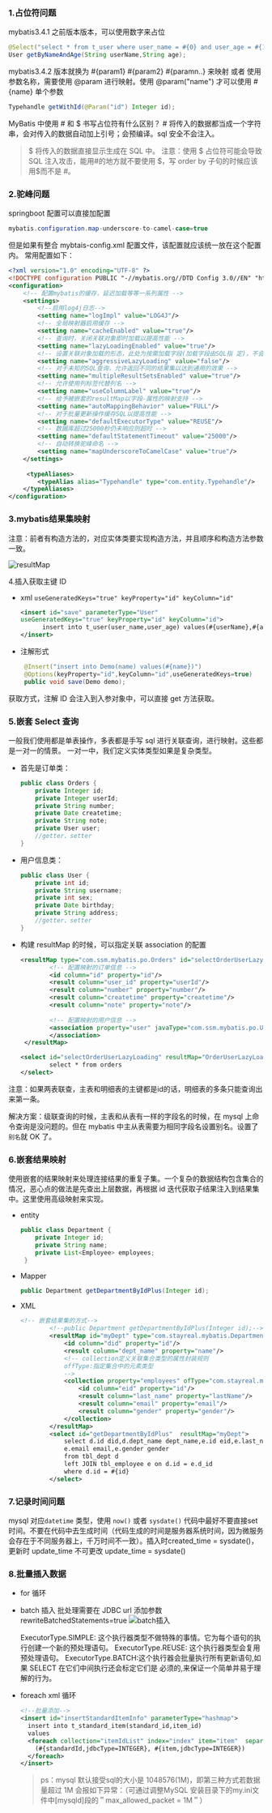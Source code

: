 ### 1.占位符问题

mybatis3.4.1 之前版本版本，可以使用数字来占位

```java
@Select("select * from t_user where user_name = #{0} and user_age = #{1}")
User getByNameAndAge(String userName,String age);
```

mybatis3.4.2 版本就换为 #{param1} \#{param2} #\{paramn..} 来映射
或者 使用参数名称，需要使用 @param 进行映射。使用 @param("name") 才可以使用 #{name}
单个参数

```java
Typehandle getWithId(@Param("id") Integer id);
```

MyBatis 中使用 # 和 $ 书写占位符有什么区别？ 
        \# 将传入的数据都当成一个字符串，会对传入的数据自动加上引号；会预编译。sql 安全不会注入。

> \$ 将传入的数据直接显示生成在 SQL 中。
>     注意：使用 \$ 占位符可能会导致 SQL 注入攻击，能用#的地方就不要使用 \$，写 order by 子句的时候应该用​$而不是 #。



### 2.驼峰问题

springboot 配置可以直接加配置

```java
mybatis.configuration.map-underscore-to-camel-case=true
```

但是如果有整合 mybtais-config.xml 配置文件，该配置就应该统一放在这个配置内。
常用配置如下：

```xml
<?xml version="1.0" encoding="UTF-8" ?>
<!DOCTYPE configuration PUBLIC "-//mybatis.org//DTD Config 3.0//EN" "http://mybatis.org/dtd/mybatis-3-config.dtd">
<configuration>
    <!-- 配置mybatis的缓存，延迟加载等等一系列属性 -->
    <settings>
        <!--启用log4j日志-->
        <setting name="logImpl" value="LOG4J"/>
        <!-- 全局映射器启用缓存 -->
        <setting name="cacheEnabled" value="true"/>
        <!-- 查询时，关闭关联对象即时加载以提高性能 -->
        <setting name="lazyLoadingEnabled" value="true"/>
        <!-- 设置关联对象加载的形态，此处为按需加载字段(加载字段由SQL指 定)，不会加载关联表的所有字段，以提高性能 -->
        <setting name="aggressiveLazyLoading" value="false"/>
        <!-- 对于未知的SQL查询，允许返回不同的结果集以达到通用的效果 -->
        <setting name="multipleResultSetsEnabled" value="true"/>
        <!-- 允许使用列标签代替列名 -->
        <setting name="useColumnLabel" value="true"/>
        <!-- 给予被嵌套的resultMap以字段-属性的映射支持 -->
        <setting name="autoMappingBehavior" value="FULL"/>
        <!-- 对于批量更新操作缓存SQL以提高性能 -->
        <setting name="defaultExecutorType" value="REUSE"/>
        <!-- 数据库超过25000秒仍未响应则超时 -->
        <setting name="defaultStatementTimeout" value="25000"/>
        <!-- 自动转换驼峰命名 -->
        <setting name="mapUnderscoreToCamelCase" value="true"/>
    </settings>
    
     <typeAliases>
        <typeAlias alias="Typehandle" type="com.entity.Typehandle"/>
    </typeAliases>
</configuration>
```

### 3.mybatis结果集映射

注意：前者有构造方法的，对应实体类要实现构造方法，并且顺序和构造方法参数一致。

![resultMap](https://i.loli.net/2019/06/15/5d0488cf714af10633.jpg)

4.插入获取主键 ID

- xml
  `useGeneratedKeys="true" keyProperty="id" keyColumn="id"`

  ```xml
  <insert id="save" parameterType="User"
  useGeneratedKeys="true" keyProperty="id" keyColumn="id">
  		insert into t_user(user_name,user_age) values(#{userName},#{age})
  </insert>
  ```

- 注解形式

  ```java
   @Insert("insert into Demo(name) values(#{name})")  
   @Options(keyProperty="id",keyColumn="id",useGeneratedKeys=true)  
   public void save(Demo demo); 
  ```

获取方式，注解 ID 会注入到入参对象中，可以直接 get 方法获取。



### 5.嵌套 Select 查询

一般我们使用都是单表操作，多表都是手写 sql 进行关联查询，进行映射。这些都是一对一的情景。
一对一中，我们定义实体类型如果是复杂类型。

- 首先是订单类：

  ```java
  public class Orders {  
      private Integer id;  
      private Integer userId;  
      private String number;  
      private Date createtime;  
      private String note;  
      private User user;  
      //getter、setter  
  }  
  ```

- 用户信息类：

  ```java
  public class User {  
      private int id;  
      private String username;  
      private int sex;  
      private Date birthday;  
      private String address;  
      //getter、setter  
  }  
  ```

- 构建 resultMap 的时候，可以指定关联 association 的配置

  ```xml
  <resultMap type="com.ssm.mybatis.po.Orders" id="selectOrderUserLazyLoading">  
          <!-- 配置映射的订单信息 -->    
          <id column="id" property="id"/>  
          <result column="user_id" property="userId"/>  
          <result column="number" property="number"/>  
          <result column="createtime" property="createtime"/>  
          <result column="note" property="note"/>  
    
          <!-- 配置映射的用户信息 -->  
          <association property="user" javaType="com.ssm.mybatis.po.User" select="com.ssm.mybatis.mapper.UserMapper.findUserById" 		column="user_id" fetchType="lazy">                   
          </association>  
   </resultMap>
  
  <select id="selectOrderUserLazyLoading" resultMap="OrderUserLazyLoadingResultMap" >  
          select * from orders  
  </select>
  ```

注意：如果两表联查，主表和明细表的主键都是id的话，明细表的多条只能查询出来第一条。

解决方案：级联查询的时候，主表和从表有一样的字段名的时候，在 mysql 上命令查询是没问题的。但在 mybatis 中主从表需要为相同字段名设置别名。设置了`别名`就 OK 了。

### 6.嵌套结果映射

使用嵌套的结果映射来处理连接结果的重复子集。一个复杂的数据结构包含集合的情况，恶心点的做法是先查出上层数据，再根据 id 迭代获取子结果注入到结果集中。这里使用高级映射来实现。

- entity

  ```java
  public class Department {
      private Integer id;
      private String name;
      private List<Employee> employees;
   }
  ```

- Mapper

  ```java
  public Department getDepartmentByIdPlus(Integer id);
  ```

- XML

  ```xml
  <!-- 嵌套结果集的方式-->
          <!--public Department getDepartmentByIdPlus(Integer id);-->
          <resultMap id="myDept" type="com.stayreal.mybatis.Department">
              <id column="did" property="id"/>
              <result column="dept_name" property="name"/>
              <!-- collection定义关联集合类型的属性封装规则
              offType:指定集合中的元素类型
              -->
              <collection property="employees" ofType="com.stayreal.mybatis.Employee">
                  <id column="eid" property="id"/>
                  <result column="last_name" property="lastName"/>
                  <result column="email" property="email"/>
                  <result column="gender" property="gender"/>
              </collection>
          </resultMap>
          <select id="getDepartmentByIdPlus"  resultMap="myDept">
              select d.id did,d.dept_name dept_name,e.id eid,e.last_name last_name,
              e.email email,e.gender gender
              from tbl_dept d
              left JOIN tbl_employee e on d.id = e.d_id
              where d.id = #{id}
          </select>
  ```

  

### 7.记录时间问题

mysql 对应`datetime` 类型，使用 `now()` 或者 `sysdate()`
代码中最好不要直接set时间。不要在代码中去生成时间（代码生成的时间是服务器系统时间，因为微服务会存在于不同服务器上，千万时间不一致）。插入时created_time = sysdate()，   更新时 update_time 不可更改 update_time = sysdate()



### 8.批量插入数据

- for 循环

- batch 插入
  批处理需要在 JDBC url 添加参数 rewriteBatchedStatements=true
  ![batch插入](https://i.loli.net/2019/06/15/5d0488cfb639342561.jpg)

  ExecutorType.SIMPLE: 这个执行器类型不做特殊的事情。它为每个语句的执行创建一个新的预处理语句。 
  ExecutorType.REUSE: 这个执行器类型会复用预处理语句。 
  ExecutorType.BATCH:这个执行器会批量执行所有更新语句,如果 SELECT 在它们中间执行还会标定它们是 必须的,来保证一个简单并易于理解的行为。

- foreach xml 循环

  ```xml
  <!--批量添加-->
  <insert id="insertStandardItemInfo" parameterType="hashmap">
    insert into t_standard_item(standard_id,item_id)
    values
    <foreach collection="itemIdList" index="index" item="item"  separator="," >
      (#{standardId,jdbcType=INTEGER}, #{item,jdbcType=INTEGER})
    </foreach>
  </insert>
  ```

  > ps：mysql 默认接受sql的大小是 1048576(1M)，即第三种方式若数据量超过 1M 会报如下异常：（可通过调整MySQL 安装目录下的my.ini文件中[mysqld]段的＂max_allowed_packet = 1M＂）